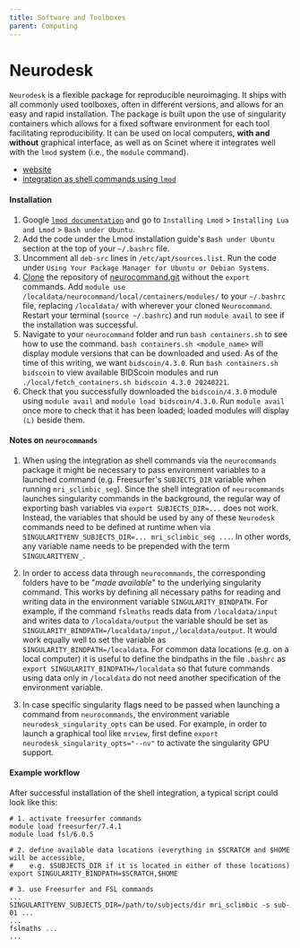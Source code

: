 ```yaml
---
title: Software and Toolboxes
parent: Computing
---
```



# Neurodesk

`Neurodesk` is a flexible package for reproducible neuroimaging. It ships with all commonly used toolboxes, often in different versions, and allows for
an easy and rapid installation. The package is built upon the use of singularity containers which allows for a fixed software environment for each tool
facilitating reproducibility. It can be used on local computers, **with and without** graphical interface, as well as on Scinet where it integrates
well with the `lmod` system (i.e., the `module` command).

* [website](https://www.neurodesk.org/)
* [integration as shell commands using `lmod`](https://www.neurodesk.org/docs/getting-started/neurocommand/hpc/)

#### Installation

1. Google [`lmod documentation`](https://lmod.readthedocs.io/en/latest/#installing-lmod) and go to `Installing Lmod` > `Installing Lua and Lmod` > `Bash under Ubuntu`.
2. Add the code under the Lmod installation guide's `Bash under Ubuntu` section at the top of your `~/.bashrc` file.
3. Uncomment all `deb-src` lines in `/etc/apt/sources.list`. Run the code under `Using Your Package Manager for Ubuntu or Debian Systems`.
4. [Clone](#cloning-a-repository-on-github) the repository of [neurocommand.git](https://github.com/NeuroDesk/neurocommand) without the `export` commands. Add `module use /localdata/neurocommand/local/containers/modules/` to your `~/.bashrc` file, replacing `/localdata/` with wherever your cloned `Neurocommand`. Restart your terminal (`source ~/.bashrc`) and run `module avail` to see if the installation was successful.
5. Navigate to your `neurocommand` folder and run `bash containers.sh` to see how to use the command. `bash containers.sh <module_name>` will display module versions that can be downloaded and used. As of the time of this writing, we want `bidscoin/4.3.0`. Run `bash containers.sh bidscoin` to view available BIDScoin modules and run `./local/fetch_containers.sh bidscoin 4.3.0 20240221`.
6. Check that you successfully downloaded the `bidscoin/4.3.0` module using `module avail` and `module load bidscoin/4.3.0`. Run `module avail` once more to check that it has been loaded; loaded modules will display `(L)` beside them.

#### Notes on `neurocommands`

1. When using the integration as shell commands via the `neurocommands` package it might be necessary to pass environment variables to a launched command
  (e.g. Freesurfer's `SUBJECTS_DIR` variable when running `mri_sclimbic_seg`). Since the shell integration of `neurocommands` launches singularity commands
  in the background, the regular way of exporting bash variables via `export SUBJECTS_DIR=...` does not work. Instead, the variables that should be used by
  any of these `Neurodesk` commands need to be defined at runtime when via `SINGULARITYENV_SUBJECTS_DIR=... mri_sclimbic_seg ...`. In other words, any variable
  name needs to be prepended with the term `SINGULARITYENV_`.

2. In order to access data through `neurocommands`, the corresponding folders have to be "*made available*" to the underlying singularity command. This works
  by defining all necessary paths for reading and writing data in the environment variable `SINGULARITY_BINDPATH`. For example, if the command `fslmaths` reads
  data from `/localdata/input` and writes data to `/localdata/output` the variable should be set as `SINGULARITY_BINDPATH=/localdata/input,/localdata/output`.
  It would work equally well to set the variable as `SINGULARITY_BINDPATH=/localdata`. For common data locations (e.g. on a local computer) it is useful to
  define the bindpaths in the file `.bashrc` as `export SINGULARITY_BINDPATH=/localdata` so that future commands using data only in `/localdata` do not need
  another specification of the environment variable.

3. In case specific singularity flags need to be passed when launching a command from `neurocommands`, the environment variable `neurodesk_singularity_opts` can
  be used. For example, in order to launch a graphical tool like `mrview`, first define `export neurodesk_singularity_opts="--nv"` to activate the singularity
  GPU support.


#### Example workflow

After successful installation of the shell integration, a typical script could look like this:
```
# 1. activate freesurfer commands
module load freesurfer/7.4.1
module load fsl/6.0.5

# 2. define available data locations (everything in $SCRATCH and $HOME will be accessible,
#    e.g. $SUBJECTS_DIR if it is located in either of those locations)
export SINGULARITY_BINDPATH=$SCRATCH,$HOME

# 3. use Freesurfer and FSL commands
...
SINGULARITYENV_SUBJECTS_DIR=/path/to/subjects/dir mri_sclimbic -s sub-01 ...
...
fslmaths ...
...
```
